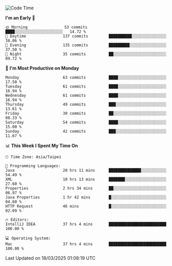 <!--START_SECTION:waka-->
![Code Time](http://img.shields.io/badge/Code%20Time-1%2C840%20hrs%2045%20mins-blue)

**I'm an Early 🐤** 

```text
🌞 Morning                53 commits          ████░░░░░░░░░░░░░░░░░░░░░   14.72 % 
🌆 Daytime                137 commits         ██████████░░░░░░░░░░░░░░░   38.06 % 
🌃 Evening                135 commits         █████████░░░░░░░░░░░░░░░░   37.50 % 
🌙 Night                  35 commits          ██░░░░░░░░░░░░░░░░░░░░░░░   09.72 % 
```
📅 **I'm Most Productive on Monday** 

```text
Monday                   63 commits          ████░░░░░░░░░░░░░░░░░░░░░   17.50 % 
Tuesday                  61 commits          ████░░░░░░░░░░░░░░░░░░░░░   16.94 % 
Wednesday                61 commits          ████░░░░░░░░░░░░░░░░░░░░░   16.94 % 
Thursday                 49 commits          ███░░░░░░░░░░░░░░░░░░░░░░   13.61 % 
Friday                   30 commits          ██░░░░░░░░░░░░░░░░░░░░░░░   08.33 % 
Saturday                 54 commits          ████░░░░░░░░░░░░░░░░░░░░░   15.00 % 
Sunday                   42 commits          ███░░░░░░░░░░░░░░░░░░░░░░   11.67 % 
```


📊 **This Week I Spent My Time On** 

```text
🕑︎ Time Zone: Asia/Taipei

💬 Programming Languages: 
Java                     20 hrs 11 mins      ██████████████░░░░░░░░░░░   54.49 % 
XML                      10 hrs 13 mins      ███████░░░░░░░░░░░░░░░░░░   27.60 % 
Properties               2 hrs 34 mins       ██░░░░░░░░░░░░░░░░░░░░░░░   06.97 % 
Java Properties          1 hr 42 mins        █░░░░░░░░░░░░░░░░░░░░░░░░   04.60 % 
HTTP Request             46 mins             █░░░░░░░░░░░░░░░░░░░░░░░░   02.09 % 

🔥 Editors: 
IntelliJ IDEA            37 hrs 4 mins       █████████████████████████   100.00 % 

💻 Operating System: 
Mac                      37 hrs 4 mins       █████████████████████████   100.00 % 
```


 Last Updated on 18/03/2025 01:08:19 UTC
<!--END_SECTION:waka-->
